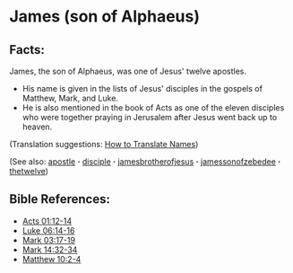 # James (son of Alphaeus) #

## Facts: ##

James, the son of Alphaeus, was one of Jesus' twelve apostles.

* His name is given in the lists of Jesus' disciples in the gospels of Matthew, Mark, and Luke.
* He is also mentioned in the book of Acts as one of the eleven disciples who were together praying in Jerusalem after Jesus went back up to heaven.

(Translation suggestions: [How to Translate Names](https://git.door43.org/Door43/en-ta-translate-vol1/src/master/content/translate_names.md))

(See also: [apostle](../kt/apostle.md) **·** [disciple](../kt/disciple.md) **·** [jamesbrotherofjesus](../other/jamesbrotherofjesus.md) **·** [jamessonofzebedee](../other/jamessonofzebedee.md) **·** [thetwelve](../kt/thetwelve.md))

## Bible References: ##

* [Acts 01:12-14](https://door43.org/en/bible/notes/act/01/12)
* [Luke 06:14-16](https://door43.org/en/bible/notes/luk/06/14)
* [Mark 03:17-19](https://door43.org/en/bible/notes/mrk/03/17)
* [Mark 14:32-34](https://door43.org/en/bible/notes/mrk/14/32)
* [Matthew 10:2-4](https://door43.org/en/bible/notes/mat/10/02)
